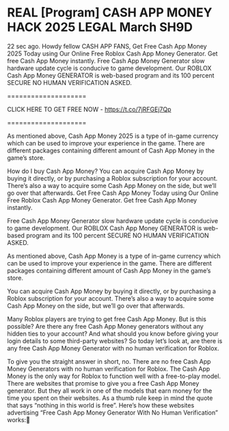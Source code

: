 # REAL [Program] CASH APP MONEY HACK 2025 LEGAL March SH9D

22 sec ago. Howdy fellow CASH APP FANS, Get Free Cash App Money 2025 Today using Our Online Free Roblox Cash App Money Generator. Get free Cash App Money instantly. Free Cash App Money Generator slow hardware update cycle is conducive to game development. Our ROBLOX Cash App Money GENERATOR is web-based program and its 100 percent SECURE NO HUMAN VERIFICATION ASKED.

====================

CLICK HERE TO GET FREE NOW - https://t.co/7jRFGEj7Qp

====================

As mentioned above, Cash App Money 2025 is a type of in-game currency which can be used to improve your experience in the game. There are different packages containing different amount of Cash App Money in the game’s store.

How do I buy Cash App Money? You can acquire Cash App Money by buying it directly, or by purchasing a Roblox subscription for your account. There’s also a way to acquire some Cash App Money on the side, but we’ll go over that afterwards. Get Free Cash App Money Today using Our Online Free Roblox Cash App Money Generator. Get free Cash App Money instantly.

Free Cash App Money Generator slow hardware update cycle is conducive to game development. Our ROBLOX Cash App Money GENERATOR is web-based program and its 100 percent SECURE NO HUMAN VERIFICATION ASKED.

As mentioned above, Cash App Money is a type of in-game currency which can be used to improve your experience in the game. There are different packages containing different amount of Cash App Money in the game’s store.

You can acquire Cash App Money by buying it directly, or by purchasing a Roblox subscription for your account. There’s also a way to acquire some Cash App Money on the side, but we’ll go over that afterwards.

Many Roblox players are trying to get free Cash App Money. But is this possible? Are there any free Cash App Money generators without any hidden ties to your account? And what should you know before giving your login details to some third-party websites? So today let’s look at, are there is any free Cash App Money Generator with no human verification for Roblox.

To give you the straight answer in short, no. There are no free Cash App Money Generators with no human verification for Roblox. The Cash App Money is the only way for Roblox to function well with a free-to-play model. There are websites that promise to give you a free Cash App Money generator. But they all work in one of the models that earn money for the time you spent on their websites. As a thumb rule keep in mind the quote that says “nothing in this world is free”. Here’s how these websites advertising “Free Cash App Money Generator With No Human Verification” works:
